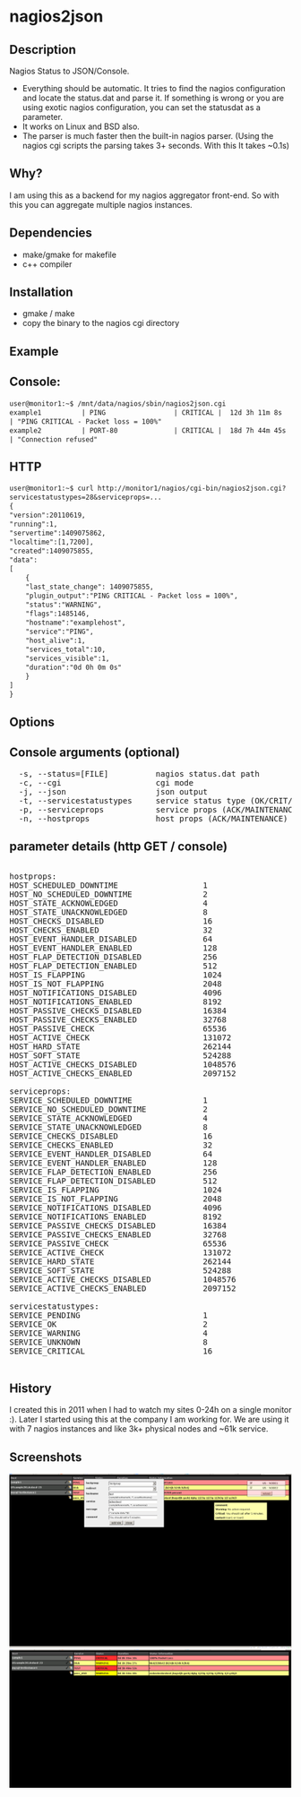 nagios2json
===========

Description
-----------
Nagios Status to JSON/Console.

- Everything should be automatic. It tries to find the nagios configuration and locate the status.dat and parse it.
  If something is wrong or you are using exotic nagios configuration, you can set the statusdat as a parameter.
- It works on Linux and BSD also.
- The parser is much faster then the built-in nagios parser. (Using the nagios cgi scripts the parsing takes 3+ seconds. With this It takes ~0.1s)

Why?
-----------
I am using this as a backend for my nagios aggregator front-end. So with this you can aggregate multiple nagios instances.

Dependencies
-----------
- make/gmake for makefile
- c++ compiler

Installation
-----------
- gmake / make
- copy the binary to the nagios cgi directory

Example
-----------
## Console:
    user@monitor1:~$ /mnt/data/nagios/sbin/nagios2json.cgi
    example1          | PING                 | CRITICAL |  12d 3h 11m 8s   | "PING CRITICAL - Packet loss = 100%"
    example2          | PORT-80              | CRITICAL |  18d 7h 44m 45s  | "Connection refused"

## HTTP
    user@monitor1:~$ curl http://monitor1/nagios/cgi-bin/nagios2json.cgi?servicestatustypes=28&serviceprops=...
    {
	"version":20110619,
	"running":1,
	"servertime":1409075862,
	"localtime":[1,7200],
	"created":1409075855,
	"data":
	[
	    {
	    "last_state_change": 1409075855,
	    "plugin_output":"PING CRITICAL - Packet loss = 100%",
	    "status":"WARNING",
	    "flags":1485146,
	    "hostname":"examplehost",
	    "service":"PING",
	    "host_alive":1,
	    "services_total":10,
	    "services_visible":1,
	    "duration":"0d 0h 0m 0s"
	    }
	]
    }

Options
-----------
## Console arguments (optional)
<pre>
  -s, --status=[FILE]          nagios status.dat path
  -c, --cgi                    cgi mode
  -j, --json                   json output
  -t, --servicestatustypes     service status type (OK/CRIT/WARN)
  -p, --serviceprops           service props (ACK/MAINTENANCE)
  -n, --hostprops              host props (ACK/MAINTENANCE)
</pre>

## parameter details (http GET / console)
<pre>

hostprops:
HOST_SCHEDULED_DOWNTIME                  1
HOST_NO_SCHEDULED_DOWNTIME               2
HOST_STATE_ACKNOWLEDGED                  4
HOST_STATE_UNACKNOWLEDGED                8
HOST_CHECKS_DISABLED                     16
HOST_CHECKS_ENABLED                      32
HOST_EVENT_HANDLER_DISABLED              64
HOST_EVENT_HANDLER_ENABLED               128
HOST_FLAP_DETECTION_DISABLED             256
HOST_FLAP_DETECTION_ENABLED              512
HOST_IS_FLAPPING                         1024
HOST_IS_NOT_FLAPPING                     2048
HOST_NOTIFICATIONS_DISABLED              4096
HOST_NOTIFICATIONS_ENABLED               8192
HOST_PASSIVE_CHECKS_DISABLED             16384
HOST_PASSIVE_CHECKS_ENABLED              32768
HOST_PASSIVE_CHECK                       65536
HOST_ACTIVE_CHECK                        131072
HOST_HARD_STATE                          262144
HOST_SOFT_STATE                          524288
HOST_ACTIVE_CHECKS_DISABLED              1048576
HOST_ACTIVE_CHECKS_ENABLED               2097152

serviceprops:
SERVICE_SCHEDULED_DOWNTIME               1
SERVICE_NO_SCHEDULED_DOWNTIME            2
SERVICE_STATE_ACKNOWLEDGED               4
SERVICE_STATE_UNACKNOWLEDGED             8
SERVICE_CHECKS_DISABLED                  16
SERVICE_CHECKS_ENABLED                   32
SERVICE_EVENT_HANDLER_DISABLED           64
SERVICE_EVENT_HANDLER_ENABLED            128
SERVICE_FLAP_DETECTION_ENABLED           256
SERVICE_FLAP_DETECTION_DISABLED          512
SERVICE_IS_FLAPPING                      1024
SERVICE_IS_NOT_FLAPPING                  2048
SERVICE_NOTIFICATIONS_DISABLED           4096
SERVICE_NOTIFICATIONS_ENABLED            8192
SERVICE_PASSIVE_CHECKS_DISABLED          16384
SERVICE_PASSIVE_CHECKS_ENABLED           32768
SERVICE_PASSIVE_CHECK                    65536
SERVICE_ACTIVE_CHECK                     131072
SERVICE_HARD_STATE                       262144
SERVICE_SOFT_STATE                       524288
SERVICE_ACTIVE_CHECKS_DISABLED           1048576
SERVICE_ACTIVE_CHECKS_ENABLED            2097152

servicestatustypes:
SERVICE_PENDING                          1
SERVICE_OK                               2
SERVICE_WARNING                          4
SERVICE_UNKNOWN                          8
SERVICE_CRITICAL                         16

</pre>

History
-----------
I created this in 2011 when I had to watch my sites 0-24h on a single monitor :).
Later I started using this at the company I am working for. We are using it with 7 nagios instances and like 3k+ physical nodes and ~61k service.

Screenshots
-----------
![Screenshot1](https://raw.githubusercontent.com/macskas/nagios2json/master/github-static/nagios1.png "Screenshot1")
![Screenshot2](https://raw.githubusercontent.com/macskas/nagios2json/master/github-static/nagios2.png "Screenshot2")
